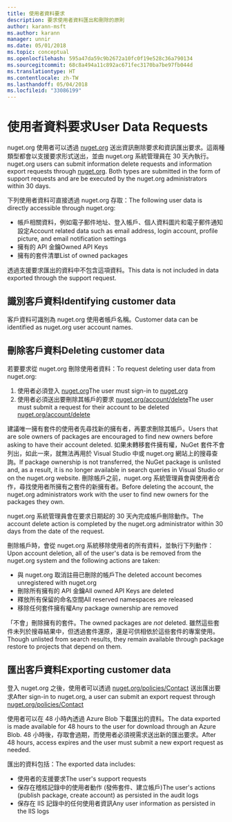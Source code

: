 ```yaml
---
title: 使用者資料要求
description: 要求使用者資料匯出和刪除的原則
author: karann-msft
ms.author: karann
manager: unnir
ms.date: 05/01/2018
ms.topic: conceptual
ms.openlocfilehash: 595a47da59c9b2672a10fc0f19e528c36a790134
ms.sourcegitcommit: 68c8a494a11c892ac671fec3170ba7be97fb044d
ms.translationtype: HT
ms.contentlocale: zh-TW
ms.lasthandoff: 05/04/2018
ms.locfileid: "33086199"
---
```

# <a name="user-data-requests"></a><span data-ttu-id="567a8-103">使用者資料要求</span><span class="sxs-lookup"><span data-stu-id="567a8-103">User Data Requests</span></span>

<span data-ttu-id="567a8-104">nuget.org 使用者可以透過 [nuget.org](https://www.nuget.org) 送出資訊刪除要求和資訊匯出要求。這兩種類型都會以支援要求形式送出，並由 nuget.org 系統管理員在 30 天內執行。</span><span class="sxs-lookup"><span data-stu-id="567a8-104">nuget.org users can submit information delete requests and information export requests through [nuget.org](https://www.nuget.org). Both types are submitted in the form of support requests and are be executed by the nuget.org administrators within 30 days.</span></span>

<span data-ttu-id="567a8-105">下列使用者資料可直接透過 nuget.org 存取：</span><span class="sxs-lookup"><span data-stu-id="567a8-105">The following user data is directly accessible through nuget.org:</span></span>

* <span data-ttu-id="567a8-106">帳戶相關資料，例如電子郵件地址、登入帳戶、個人資料圖片和電子郵件通知設定</span><span class="sxs-lookup"><span data-stu-id="567a8-106">Account related data such as email address, login account, profile picture, and email notification settings</span></span>
* <span data-ttu-id="567a8-107">擁有的 API 金鑰</span><span class="sxs-lookup"><span data-stu-id="567a8-107">Owned API Keys</span></span>
* <span data-ttu-id="567a8-108">擁有的套件清單</span><span class="sxs-lookup"><span data-stu-id="567a8-108">List of owned packages</span></span>

<span data-ttu-id="567a8-109">透過支援要求匯出的資料中不包含這項資料。</span><span class="sxs-lookup"><span data-stu-id="567a8-109">This data is not included in data exported through the support request.</span></span>

## <a name="identifying-customer-data"></a><span data-ttu-id="567a8-110">識別客戶資料</span><span class="sxs-lookup"><span data-stu-id="567a8-110">Identifying customer data</span></span>

<span data-ttu-id="567a8-111">客戶資料可識別為 nuget.org 使用者帳戶名稱。</span><span class="sxs-lookup"><span data-stu-id="567a8-111">Customer data can be identified as nuget.org user account names.</span></span>

## <a name="deleting-customer-data"></a><span data-ttu-id="567a8-112">刪除客戶資料</span><span class="sxs-lookup"><span data-stu-id="567a8-112">Deleting customer data</span></span>

<span data-ttu-id="567a8-113">若要要求從 nuget.org 刪除使用者資料：</span><span class="sxs-lookup"><span data-stu-id="567a8-113">To request deleting user data from nuget.org:</span></span>

1. <span data-ttu-id="567a8-114">使用者必須登入 [nuget.org](https://www.nuget.org)</span><span class="sxs-lookup"><span data-stu-id="567a8-114">The user must sign-in to [nuget.org](https://www.nuget.org)</span></span>
1. <span data-ttu-id="567a8-115">使用者必須送出要刪除其帳戶的要求 [nuget.org/account/delete](https://www.nuget.org/account/delete)</span><span class="sxs-lookup"><span data-stu-id="567a8-115">The user must submit a request for their account to be deleted [nuget.org/account/delete](https://www.nuget.org/account/delete)</span></span>

<span data-ttu-id="567a8-116">建議唯一擁有套件的使用者先尋找新的擁有者，再要求刪除其帳戶。</span><span class="sxs-lookup"><span data-stu-id="567a8-116">Users that are sole owners of packages are encouraged to find new owners before asking to have their account deleted.</span></span> <span data-ttu-id="567a8-117">如果未轉移套件擁有權，NuGet 套件不會列出，如此一來，就無法再用於 Visual Studio 中或 nuget.org 網站上的搜尋查詢。</span><span class="sxs-lookup"><span data-stu-id="567a8-117">If package ownership is not transferred, the NuGet package is unlisted and, as a result, it is no longer available in search queries in Visual Studio or on the nuget.org website.</span></span> <span data-ttu-id="567a8-118">刪除帳戶之前，nuget.org 系統管理員會與使用者合作，尋找使用者所擁有之套件的新擁有者。</span><span class="sxs-lookup"><span data-stu-id="567a8-118">Before deleting the account, the nuget.org administrators work with the user to find new owners for the packages they own.</span></span>

<span data-ttu-id="567a8-119">nuget.org 系統管理員會在要求日期起的 30 天內完成帳戶刪除動作。</span><span class="sxs-lookup"><span data-stu-id="567a8-119">The account delete action is completed by the nuget.org administrator within 30 days from the date of the request.</span></span>

<span data-ttu-id="567a8-120">刪除帳戶時，會從 nuget.org 系統移除使用者的所有資料，並執行下列動作：</span><span class="sxs-lookup"><span data-stu-id="567a8-120">Upon account deletion, all of the user's data is be removed from the nuget.org system and the following actions are taken:</span></span>

* <span data-ttu-id="567a8-121">與 nuget.org 取消註冊已刪除的帳戶</span><span class="sxs-lookup"><span data-stu-id="567a8-121">The deleted account becomes unregistered with nuget.org</span></span>
* <span data-ttu-id="567a8-122">刪除所有擁有的 API 金鑰</span><span class="sxs-lookup"><span data-stu-id="567a8-122">All owned API Keys are deleted</span></span>
* <span data-ttu-id="567a8-123">釋放所有保留的命名空間</span><span class="sxs-lookup"><span data-stu-id="567a8-123">All reserved namespaces are released</span></span>
* <span data-ttu-id="567a8-124">移除任何套件擁有權</span><span class="sxs-lookup"><span data-stu-id="567a8-124">Any package ownership are removed</span></span>

<span data-ttu-id="567a8-125">「不會」刪除擁有的套件。</span><span class="sxs-lookup"><span data-stu-id="567a8-125">The owned packages are *not* deleted.</span></span> <span data-ttu-id="567a8-126">雖然這些套件未列於搜尋結果中，但透過套件還原，還是可供相依於這些套件的專案使用。</span><span class="sxs-lookup"><span data-stu-id="567a8-126">Though unlisted from search results, they remain available through package restore to projects that depend on them.</span></span>

## <a name="exporting-customer-data"></a><span data-ttu-id="567a8-127">匯出客戶資料</span><span class="sxs-lookup"><span data-stu-id="567a8-127">Exporting customer data</span></span>

<span data-ttu-id="567a8-128">登入 nuget.org 之後，使用者可以透過 [nuget.org/policies/Contact](https://www.nuget.org/policies/Contact) 送出匯出要求</span><span class="sxs-lookup"><span data-stu-id="567a8-128">After sign-in to nuget.org, a user can submit an export request through [nuget.org/policies/Contact](https://www.nuget.org/policies/Contact)</span></span>

<span data-ttu-id="567a8-129">使用者可以在 48 小時內透過 Azure Blob 下載匯出的資料。</span><span class="sxs-lookup"><span data-stu-id="567a8-129">The data exported is made available for 48 hours to the user for download through an Azure Blob.</span></span> <span data-ttu-id="567a8-130">48 小時後，存取會過期，而使用者必須視需求送出新的匯出要求。</span><span class="sxs-lookup"><span data-stu-id="567a8-130">After 48 hours, access expires and the user must submit a new export request as needed.</span></span>

<span data-ttu-id="567a8-131">匯出的資料包括：</span><span class="sxs-lookup"><span data-stu-id="567a8-131">The exported data includes:</span></span>

* <span data-ttu-id="567a8-132">使用者的支援要求</span><span class="sxs-lookup"><span data-stu-id="567a8-132">The user's support requests</span></span>
* <span data-ttu-id="567a8-133">保存在稽核記錄中的使用者動作 (發佈套件、建立帳戶)</span><span class="sxs-lookup"><span data-stu-id="567a8-133">The user's actions (publish package, create account) as persisted in the audit logs</span></span>
* <span data-ttu-id="567a8-134">保存在 IIS 記錄中的任何使用者資訊</span><span class="sxs-lookup"><span data-stu-id="567a8-134">Any user information as persisted in the IIS logs</span></span>
